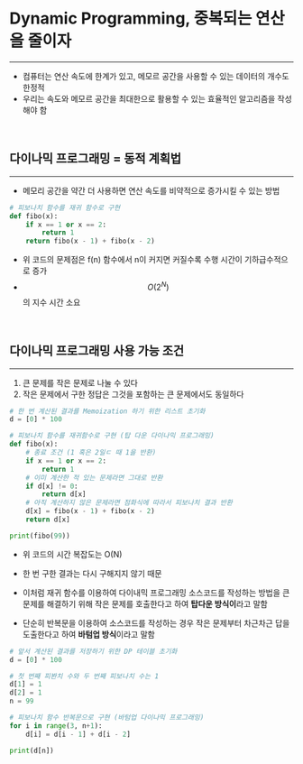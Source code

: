 # Dynamic Programming, 중복되는 연산을 줄이자
*****************************************************

* 컴퓨터는 연산 속도에 한계가 있고, 메모르 공간을 사용할 수 있는 데이터의 개수도 한정적
* 우리는 속도와 메모르 공간을 최대한으로 활용할 수 있는 효율적인 알고리즘을 작성해야 함


<br/>

## 다이나믹 프로그래밍 = 동적 계획법
********
* 메모리 공간을 약간 더 사용하면 연산 속도를 비약적으로 증가시킬 수 있는 방법

```python
# 피보나치 함수를 재귀 함수로 구현
def fibo(x):
    if x == 1 or x == 2:
        return 1
    return fibo(x - 1) + fibo(x - 2)
```

* 위 코드의 문제점은 f(n) 함수에서 n이 커지면 커질수록 수행 시간이 기하급수적으로 증가
* $$O(2^N)$$의 지수 시간 소요

<br/>


## 다이나믹 프로그래밍 사용 가능 조건
********
1. 큰 문제를 작은 문제로 나눌 수 있다
2. 작은 문제에서 구한 정답은 그것을 포함하는 큰 문제에서도 동일하다

```python
# 한 번 계산된 결과를 Memoization 하기 위한 리스트 초기화
d = [0] * 100

# 피보나치 함수를 재귀함수로 구현 (탑 다운 다이나믹 프로그래밍)
def fibo(x):
    # 종료 조건 (1 혹은 2일ㄷ 때 1을 반환)
    if x == 1 or x == 2:
        return 1
    # 이미 계산한 적 있는 문제라면 그대로 반환
    if d[x] != 0:
        return d[x]
    # 아직 계산하지 않은 문제라면 점화식에 따라서 피보나치 결과 반환
    d[x] = fibo(x - 1) + fibo(x - 2)
    return d[x]

print(fibo(99))
```
* 위 코드의 시간 복잡도는 O(N)
* 한 번 구한 결과는 다시 구해지지 않기 때문



* 이처럼 재귀 함수를 이용하여 다이내믹 프로그래밍 소스코드를 작성하는 방법을 큰 문제를 해결하기 위해 작은 문제를 호출한다고 하여 **탑다운 방식이**라고 말함
* 단순히 반복문을 이용하여 소스코드를 작성하는 경우 작은 문제부터 차근차근 답을 도출한다고 하여 **바텀업 방식**이라고 말함

```python
# 앞서 계산된 결과를 저장하기 위한 DP 테이블 초기화
d = [0] * 100

# 첫 번째 피봔치 수와 두 번째 피보나치 수는 1
d[1] = 1
d[2] = 1
n = 99

# 피보나치 함수 반복문으로 구현 (바텀업 다이나믹 프로그래밍)
for i in range(3, n+1):
    d[i] = d[i - 1] + d[i - 2]

print(d[n])
```

